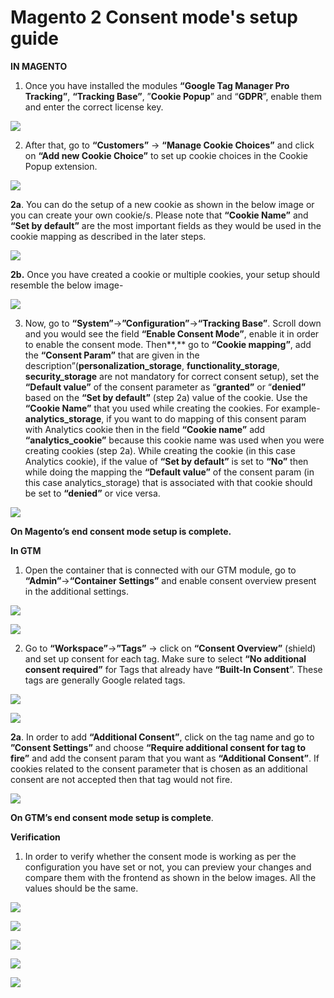 # Magento 2 Consent mode's setup guide

**IN MAGENTO**

1. Once you have installed the modules **“Google Tag Manager Pro Tracking”**, **“Tracking Base”**, ”**Cookie Popup**” and “**GDPR**”, enable them and enter the correct license key.

![](<../../.gitbook/assets/0 (1) (1).png>)

2. After that, go to **“Customers”** -> **“Manage Cookie Choices”** and click on **“Add new Cookie Choice”** to set up cookie choices in the Cookie Popup extension.

![](<../../.gitbook/assets/1 (9).png>)



**2a**. You can do the setup of a new cookie as shown in the below image or you can create your own cookie/s. Please note that **“Cookie Name”** and **“Set by default”** are the most important fields as they would be used in the cookie mapping as described in the later steps.

![](<../../.gitbook/assets/2 (5).png>)

**2b.** Once you have created a cookie or multiple cookies, your setup should resemble the below image-

![](<../../.gitbook/assets/3 (5).png>)

3. Now, go to **“System”**->**”Configuration”**->**“Tracking Base”**. Scroll down and you would see the field **“Enable Consent Mode”**, enable it in order to enable the consent mode. Then**,** go to **“Cookie mapping”**, add the **“Consent Param”** that are given in the description”(**personalization\_storage**, **functionality\_storage**, **security\_storage** are not mandatory for correct consent setup), set the **“Default value”** of the consent parameter as “**granted”** or “**denied”** based on the **“Set by default”** (step 2a) value of the cookie. Use the **“Cookie Name”** that you used while creating the cookies. For example- **analytics\_storage**, if you want to do mapping of this consent param with Analytics cookie then in the field **“Cookie name”** add **“analytics\_cookie”** because this cookie name was used when you were creating cookies (step 2a). While creating the cookie (in this case Analytics cookie), if the value of **“Set by default”** is set to **“No”** then while doing the mapping the **“Default value”** of the consent param (in this case analytics\_storage) that is associated with that cookie should be set to **“denied”** or vice versa.

![](<../../.gitbook/assets/4 (4).png>)

**On Magento’s end consent mode setup is complete.**

**In GTM**

1. Open the container that is connected with our GTM module, go to **“Admin”**->**“Container Settings”** and enable consent overview present in the additional settings.

![](<../../.gitbook/assets/5 (2).png>)

![](<../../.gitbook/assets/6 (1) (1).png>)

2. Go to **“Workspace”**->**”Tags”** -> click on **“Consent Overview”** (shield) and set up consent for each tag. Make sure to select **“No additional consent required”** for Tags that already have **“Built-In Consent**”. These tags are generally Google related tags.

![](<../../.gitbook/assets/7 (1) (1).png>)

![](<../../.gitbook/assets/8 (1) (1).png>)

**2a**. In order to add **“Additional Consent”**, click on the tag name and go to **”Consent Settings”** and choose **“Require additional consent for tag to fire”** and add the consent param that you want as **“Additional Consent”**. If cookies related to the consent parameter that is chosen as an additional consent are not accepted then that tag would not fire.

![](<../../.gitbook/assets/9 (1) (1).png>)

**On GTM’s end consent mode setup is complete**.

**Verification**

1. In order to verify whether the consent mode is working as per the configuration you have set or not, you can preview your changes and compare them with the frontend as shown in the below images. All the values should be the same.

![](<../../.gitbook/assets/10 (1) (1).png>)

![](<../../.gitbook/assets/11 (1) (1).png>)

![](<../../.gitbook/assets/12 (1) (1).png>)

![](<../../.gitbook/assets/13 (1) (1).png>)

![](<../../.gitbook/assets/14 (1) (1).png>)
